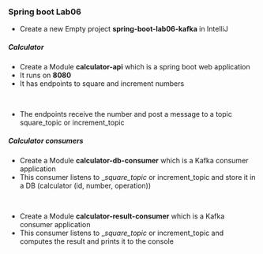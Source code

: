 ### Spring boot Lab06

* Create a new Empty project __spring-boot-lab06-kafka__ in IntelliJ

#####  Calculator

* Create a Module __calculator-api__ which is a spring boot web application
* It runs on **8080** 
* It has endpoints to square and increment numbers
<br/>

* The endpoints receive the number and post a message to a topic square_topic  or increment_topic


##### Calculator consumers

* Create a Module __calculator-db-consumer__ which is a Kafka consumer application
* This consumer listens to __square_topic_ or increment_topic and store it in a DB (calculator (id, number, operation))

<br/>

* Create a Module **calculator-result-consumer** which is a Kafka consumer application
* This consumer listens to __square_topic_ or increment_topic and computes the result and prints it to the console
